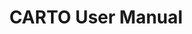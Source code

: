 ---
title: CARTO User Manual
description: "Connect your data warehouse and create amazing maps with CARTO tools"
icon: "/img/icons/Workspace.png"
type: tutorials
hasToc: false
---